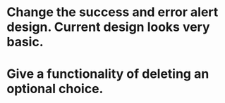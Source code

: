 # Change the success and error alert design. Current design looks very basic.
# Give a functionality of deleting an optional choice.